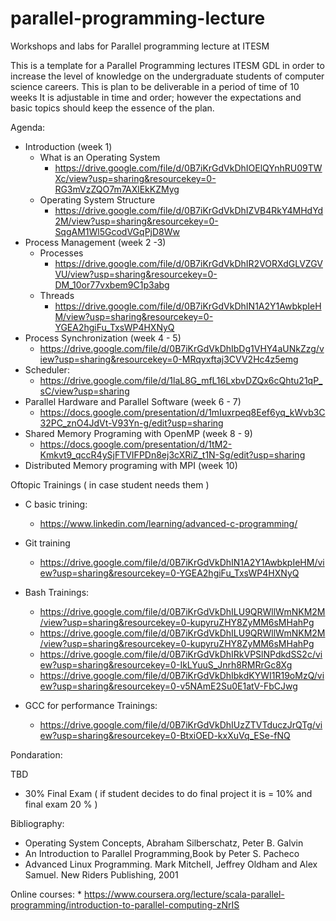 # parallel-programming-lecture
Workshops and labs for Parallel programming lecture at ITESM


This is a template for a Parallel Programming lectures ITESM GDL
in order to increase the level of knowledge on the undergraduate students of computer science careers.
This is plan to be deliverable in a period of time of 10 weeks
It is adjustable  in time and order; however the expectations and basic topics should keep the essence of the plan.

Agenda:
  * Introduction (week 1)
    * What is an Operating System
      * https://drive.google.com/file/d/0B7iKrGdVkDhIOElQYnhRU09TWXc/view?usp=sharing&resourcekey=0-RG3mVzZQO7m7AXlEkKZMyg
    * Operating System Structure
      * https://drive.google.com/file/d/0B7iKrGdVkDhIZVB4RkY4MHdYd2M/view?usp=sharing&resourcekey=0-SqgAM1Wl5GcodVGqPjD8Ww
  * Process Management (week 2 -3)
     * Processes
       * https://drive.google.com/file/d/0B7iKrGdVkDhIR2VORXdGLVZGVVU/view?usp=sharing&resourcekey=0-DM_10or77vxbem9C1p3abg
     * Threads
       * https://drive.google.com/file/d/0B7iKrGdVkDhIN1A2Y1AwbkpIeHM/view?usp=sharing&resourcekey=0-YGEA2hgiFu_TxsWP4HXNyQ
  * Process Synchronization (week 4 - 5)
       * https://drive.google.com/file/d/0B7iKrGdVkDhIbDg1VHY4aUNkZzg/view?usp=sharing&resourcekey=0-MRqyxftaj3CVV2Hc4z5emg
  * Scheduler: 
       * https://drive.google.com/file/d/1laL8G_mfL16LxbvDZQx6cQhtu21qP_sC/view?usp=sharing
  * Parallel Hardware and Parallel Software (week 6 - 7)
       * https://docs.google.com/presentation/d/1mIuxrpeq8Eef6yq_kWvb3C32PC_znO4JdVt-V93Yn-g/edit?usp=sharing
  * Shared Memory Programing with OpenMP (week 8 - 9)
       * https://docs.google.com/presentation/d/1tM2-Kmkvt9_qccR4ySjFTVIFPDn8ej3cXRiZ_t1N-Sg/edit?usp=sharing
  * Distributed Memory programing with MPI (week 10)

Oftopic Trainings ( in case student needs them )
  * C basic trining:
    * https://www.linkedin.com/learning/advanced-c-programming/
  * Git training
    * https://drive.google.com/file/d/0B7iKrGdVkDhIN1A2Y1AwbkpIeHM/view?usp=sharing&resourcekey=0-YGEA2hgiFu_TxsWP4HXNyQ
  * Bash Trainings:
    * https://drive.google.com/file/d/0B7iKrGdVkDhILU9QRWllWmNKM2M/view?usp=sharing&resourcekey=0-kupyruZHY8ZyMM6sMHahPg
    * https://drive.google.com/file/d/0B7iKrGdVkDhILU9QRWllWmNKM2M/view?usp=sharing&resourcekey=0-kupyruZHY8ZyMM6sMHahPg
    * https://drive.google.com/file/d/0B7iKrGdVkDhIRkVPSlNPdkdSS2c/view?usp=sharing&resourcekey=0-IkLYuuS_Jnrh8RMRrGc8Xg
    * https://drive.google.com/file/d/0B7iKrGdVkDhIbkdKYWI1R19oMzQ/view?usp=sharing&resourcekey=0-v5NAmE2Su0E1atV-FbCJwg

  * GCC for performance Trainings:
    * https://drive.google.com/file/d/0B7iKrGdVkDhIUzZTVTduczJrQTg/view?usp=sharing&resourcekey=0-BtxiOED-kxXuVq_ESe-fNQ

Pondaration:

TBD

* 30% Final Exam ( if student decides to do final project it is = 10% and final exam 20 % )

Bibliography:
* Operating System Concepts, Abraham Silberschatz, Peter B. Galvin
* An Introduction to Parallel Programming,Book by Peter S. Pacheco
* Advanced Linux Programming. Mark Mitchell, Jeffrey Oldham and Alex Samuel. New Riders Publishing, 2001

Online courses:
    * https://www.coursera.org/lecture/scala-parallel-programming/introduction-to-parallel-computing-zNrIS


